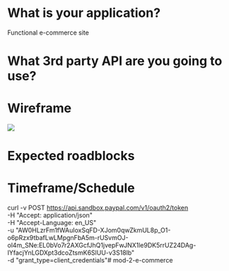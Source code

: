 # What is your application?
Functional e-commerce site

# What 3rd party API are you going to use?


# Wireframe
![]("/src/Mod2Wire.png")

# Expected roadblocks


# Timeframe/Schedule

curl -v POST https://api.sandbox.paypal.com/v1/oauth2/token \
  -H "Accept: application/json" \
  -H "Accept-Language: en_US" \
  -u "AW0HLzrFm1fWAuIoxSqFD-XJom0qwZkmUL8p_O1-o6pRzx9tbafLwLMpgnFbA5m-rUSvmOJ-ol4m_SNe:EL0bVo7r2AXGcfJhQ1jvepFwJNX1le9DK5rrUZ24DAg-IYfacjYnLGDXpt3dcoZtsmK6SlUU-v3S18lb" \
  -d "grant_type=client_credentials"# mod-2-e-commerce
